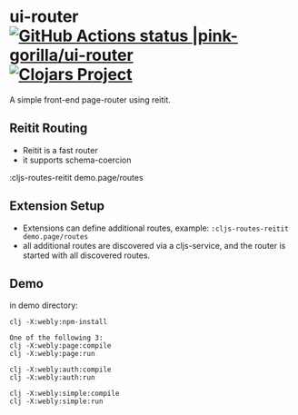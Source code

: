# ui-router [![GitHub Actions status |pink-gorilla/ui-router](https://github.com/pink-gorilla/ui-router/workflows/CI/badge.svg)](https://github.com/pink-gorilla/ui-router/actions?workflow=CI)[![Clojars Project](https://img.shields.io/clojars/v/org.pinkgorilla/ui-router.svg)](https://clojars.org/org.pinkgorilla/ui-router)

A simple front-end page-router using reitit.

## Reitit Routing

- Reitit is a fast router
- it supports schema-coercion 


:cljs-routes-reitit demo.page/routes

## Extension Setup

- Extensions can define additional routes, example: `:cljs-routes-reitit demo.page/routes`
- all additional routes are discovered via a cljs-service, and the router is started with all 
  discovered routes.


## Demo

in demo directory:
```
clj -X:webly:npm-install

One of the following 3:
clj -X:webly:page:compile
clj -X:webly:page:run

clj -X:webly:auth:compile
clj -X:webly:auth:run

clj -X:webly:simple:compile
clj -X:webly:simple:run


```

